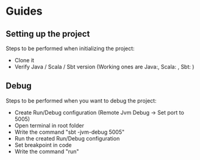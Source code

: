 # Guides

## Setting up the project
Steps to be performed when initializing the project: 
* Clone it
* Verify Java / Scala / Sbt version (Working ones are Java:, Scala: , Sbt: )

## Debug
Steps to be performed when you want to debug the project: 
* Create Run/Debug configuration (Remote Jvm Debug -> Set port to 5005)
* Open terminal in root folder
* Write the command "sbt -jvm-debug 5005"
* Run the created Run/Debug configuration
* Set breakpoint in code
* Write the command "run"